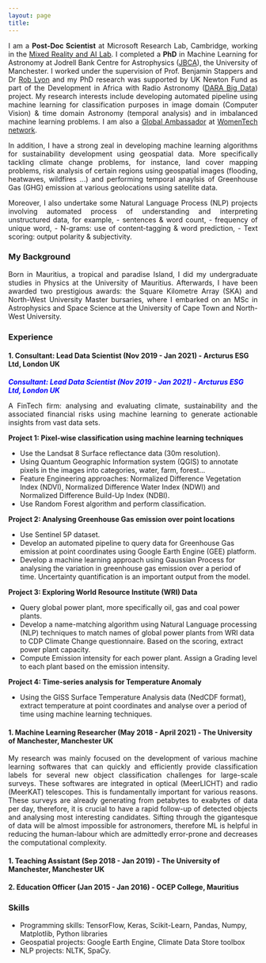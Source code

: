 ```yaml
---
layout: page
title:
---
```


<p align="justify"> I am a <b>Post-Doc Scientist</b> at Microsoft Research Lab, Cambridge, working in the <a href="https://www.microsoft.com/en-us/research/lab/mixed-reality-ai-lab-cambridge/">Mixed Reality and AI Lab</a>. I completed a <b>PhD</b> in Machine Learning for Astronomy at Jodrell Bank Centre for Astrophysics (<a href="http://www.jodrellbank.manchester.ac.uk/">JBCA</a>), the University of Manchester. I worked under the supervision of Prof. Benjamin Stappers and Dr <a href="http://www.scienceguyrob.com/">Rob Lyon</a> and my PhD research was supported by UK Newton Fund as part of the Development in Africa with Radio Astronomy (<a href="https://www.darabigdata.com/">DARA Big Data</a>) project. My research interests include developing automated pipeline using machine learning for classification purposes in image domain (Computer Vision) & time domain Astronomy (temporal analysis) and in imbalanced machine learning problems. I am also a <a href="https://www.womentech.net/global-ambassadors/United%20Kingdom/Zafiirah/Hosenie">Global Ambassador</a> at <a href="https://www.womentech.net/">WomenTech network</a>. </p>
  
<p align="justify">In addition, I have a strong zeal in developing machine learning algorithms for sustainability development using geospatial data. More specifically tackling climate change problems, for instance, land cover mapping problems, risk analysis of certain regions using geospatial images (flooding, heatwaves, wildfires ...) and performing temporal anaylsis of Greenhouse Gas (GHG) emission at various geolocations using satellite data.</p>


<p align="justify">Moreover, I also undertake some Natural Language Process (NLP) projects involving automated process of understanding and interpreting unstructured data, for example, 
  - sentences & word count, 
  - frequency of unique word, 
  - N-grams: use of content-tagging & word prediction,
  - Text scoring: output polarity & subjectivity.</p>


### My Background

<p align="justify"> 
Born in Mauritius, a tropical and paradise Island, I did my undergraduate studies in Physics at the University of Mauritius. Afterwards, I have been awarded two prestigious awards: the Square Kilometre Array (SKA) and North-West University Master bursaries, where I embarked on an MSc in Astrophysics and Space Science at the University of Cape Town and North-West University. 
</p>

### Experience

#### 1. Consultant: Lead Data Scientist (Nov 2019 - Jan 2021) - Arcturus ESG Ltd, London UK

<span style="color:blue"> ***Consultant: Lead Data Scientist (Nov 2019 - Jan 2021) - Arcturus ESG Ltd, London UK***</span>

<p align="justify"> A FinTech firm: analysing and evaluating climate, sustainability and the associated financial risks using machine learning to generate actionable insights from vast data sets. </p>

<b>Project 1: Pixel-wise classification using machine learning techniques</b>
- Use the Landsat 8 Surface reflectance data (30m resolution).
- Using Quantum Geographic Information system (QGIS) to annotate pixels in the images into categories, water, farm, forest...
- Feature Engineering approaches: Normalized Difference Vegetation Index (NDVI), Normalized Difference Water Index (NDWI) and Normalized Difference Build-Up Index (NDBI).
- Use Random Forest algorithm and perform classification.

<b>Project 2: Analysing Greenhouse Gas emission over point locations</b>

- Use Sentinel 5P dataset.
- Develop an automated pipeline to query data for Greenhouse Gas emission at point coordinates using Google Earth Engine (GEE) platform.
- Develop a machine learning approach using Gaussian Process for analysing the variation in greenhouse gas emission over a period of time. Uncertainty quantification is an important output from the model.

<b>Project 3: Exploring World Resource Institute (WRI) Data</b>

- Query global power plant, more specifically oil, gas and coal power plants.
- Develop a name-matching algorithm using Natural Language processing (NLP) techniques to match names of global power plants from WRI data to CDP Climate Change questionnaire. Based on the scoring, extract power plant capacity.
- Compute Emission intensity for each power plant. Assign a Grading level to each plant based on the emission intensity.

<b>Project 4: Time-series analysis for Temperature Anomaly</b>

- Using the GISS Surface Temperature Analysis data (NedCDF format), extract temperature at point coordinates and analyse over a period of time using machine learning techniques.

#### 1. Machine Learning Researcher (May 2018 - April 2021) - The University of Manchester, Manchester UK

<p align="justify"> My research was mainly focused on the development of various machine learning softwares that can quickly and efficiently provide classification labels for several new object classification challenges for large-scale surveys. These softwares are integrated in optical (MeerLICHT) and radio (MeerKAT) telescopes. This is fundamentally important for various reasons. These surveys are already generating from petabytes to exabytes of data per day, therefore, it is crucial to have a rapid follow-up of detected objects and analysing most interesting candidates. Sifting through the gigantesque of data will be almost impossible for astronomers, therefore ML is helpful in reducing the human-labour which are admittedly error-prone and decreases the computational complexity. </p>

#### 1. Teaching Assistant (Sep 2018 - Jan 2019) - The University of Manchester, Manchester UK

#### 2. Education Officer (Jan 2015 - Jan 2016) - OCEP College, Mauritius



### Skills
- Programming skills: TensorFlow, Keras, Scikit-Learn, Pandas, Numpy, Matplotlib, Python libraries 
- Geospatial projects: Google Earth Engine, Climate Data Store toolbox
- NLP projects: NLTK, SpaCy.

